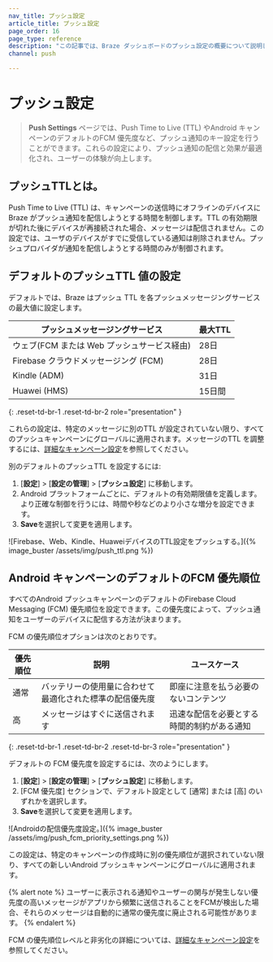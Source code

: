 ```yaml
---
nav_title: プッシュ設定
article_title: プッシュ設定
page_order: 16
page_type: reference
description: "この記事では、Braze ダッシュボードのプッシュ設定の概要について説明します。"
channel: push

---
```


# プッシュ設定

> **Push Settings** ページでは、Push Time to Live (TTL) やAndroid キャンペーンのデフォルトのFCM 優先度など、プッシュ通知のキー設定を行うことができます。これらの設定により、プッシュ通知の配信と効果が最適化され、ユーザーの体験が向上します。

## プッシュTTLとは。

Push Time to Live (TTL) は、キャンペーンの送信時にオフラインのデバイスにBraze がプッシュ通知を配信しようとする時間を制御します。TTL の有効期限が切れた後にデバイスが再接続された場合、メッセージは配信されません。この設定では、ユーザのデバイスがすでに受信している通知は削除されません。プッシュプロバイダが通知を配信しようとする時間のみが制御されます。

## デフォルトのプッシュTTL 値の設定

デフォルトでは、Braze はプッシュ TTL を各プッシュメッセージングサービスの最大値に設定します。 

| プッシュメッセージングサービス | 最大TTL |
| --- | --- |
| ウェブ(FCM または Web プッシュサービス経由) | 28日 |
| Firebase クラウドメッセージング (FCM) | 28日 |
| Kindle (ADM) | 31日 |
| Huawei (HMS) | 15日間 |
{: .reset-td-br-1 .reset-td-br-2 role="presentation" }

これらの設定は、特定のメッセージに別のTTL が設定されていない限り、すべてのプッシュキャンペーンにグローバルに適用されます。メッセージのTTL を調整するには、[詳細なキャンペーン設定]({{site.baseurl}}/user_guide/message_building_by_channel/push/android/advanced_campaign_settings/#ttl)を参照してください。

別のデフォルトのプッシュTTL を設定するには:

1. [**設定**] > [**設定の管理**] > [**プッシュ設定**] に移動します。
2. Android プラットフォームごとに、デフォルトの有効期限値を定義します。より正確な制御を行うには、時間や秒などのより小さな増分を設定できます。
3. **Save**を選択して変更を適用します。

\![Firebase、Web、Kindle、HuaweiデバイスのTTL設定をプッシュする。]({% image_buster /assets/img/push_ttl.png %})

## Android キャンペーンのデフォルトのFCM 優先順位

すべてのAndroid プッシュキャンペーンのデフォルトのFirebase Cloud Messaging (FCM) 優先順位を設定できます。この優先度によって、プッシュ通知をユーザーのデバイスに配信する方法が決まります。

FCM の優先順位オプションは次のとおりです。

| 優先順位 | 説明 | ユースケース |
| --- | --- | --- |
| 通常 | バッテリーの使用量に合わせて最適化された標準の配信優先度 | 即座に注意を払う必要のないコンテンツ |
| 高 | メッセージはすぐに送信されます | 迅速な配信を必要とする時間的制約がある通知 |
{: .reset-td-br-1 .reset-td-br-2 .reset-td-br-3 role="presentation" }

デフォルトの FCM 優先度を設定するには、次のようにします。

1. [**設定**] > [**設定の管理**] > [**プッシュ設定**] に移動します。
2. [FCM 優先度] セクションで、デフォルト設定として [通常] または [高] のいずれかを選択します。
3. **Save**を選択して変更を適用します。

\![Androidの配信優先度設定。]({% image_buster /assets/img/push_fcm_priority_settings.png %})

この設定は、特定のキャンペーンの作成時に別の優先順位が選択されていない限り、すべての新しいAndroid プッシュキャンペーンにグローバルに適用されます。 

{% alert note %}
ユーザーに表示される通知やユーザーの関与が発生しない優先度の高いメッセージがアプリから頻繁に送信されることをFCMが検出した場合、それらのメッセージは自動的に通常の優先度に廃止される可能性があります。
{% endalert %}

FCM の優先順位レベルと非劣化の詳細については、[詳細なキャンペーン設定]({{site.baseurl}}/user_guide/message_building_by_channel/push/android/advanced_campaign_settings/#fcm-priority)を参照してください。

